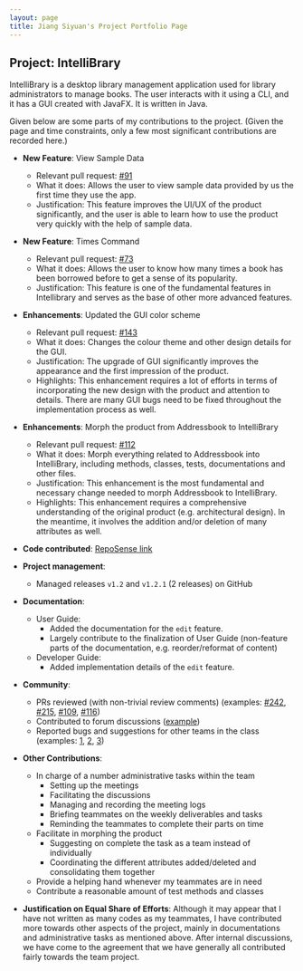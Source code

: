 ```yaml
---
layout: page
title: Jiang Siyuan's Project Portfolio Page
---
```


## Project: IntelliBrary

IntelliBrary is a desktop library management application used for library administrators to manage books. The user
interacts with it using a CLI, and it has a GUI created with JavaFX. It is written in Java.

Given below are some parts of my contributions to the project. (Given the page and time constraints, only a few most
significant contributions are recorded here.)

* **New Feature**: View Sample Data
  * Relevant pull request: [#91](https://github.com/AY2021S1-CS2103-F09-3/tp/pull/91)
  * What it does: Allows the user to view sample data provided by us the first time they use the app.
  * Justification: This feature improves the UI/UX of the product significantly, and the user is able to learn how to
  use the product very quickly with the help of sample data.

* **New Feature**: Times Command
  * Relevant pull request: [#73](https://github.com/AY2021S1-CS2103-F09-3/tp/pull/73)
  * What it does: Allows the user to know how many times a book has been borrowed before to get a sense of its
  popularity.
  * Justification: This feature is one of the fundamental features in Intellibrary and serves as the base of other more
  advanced features.

* **Enhancements**: Updated the GUI color scheme
  * Relevant pull request: [#143](https://github.com/AY2021S1-CS2103-F09-3/tp/pull/143)
  * What it does: Changes the colour theme and other design details for the GUI.
  * Justification: The upgrade of GUI significantly improves the appearance and the first impression of the product.
  * Highlights: This enhancement requires a lot of efforts in terms of incorporating the new design with the product
  and attention to details. There are many GUI bugs need to be fixed throughout the implementation process as well.

* **Enhancements**: Morph the product from Addressbook to IntelliBrary
  * Relevant pull request: [\#112](https://github.com/AY2021S1-CS2103-F09-3/tp/pull/112)
  * What it does: Morph everything related to Addressbook into IntelliBrary, including methods, classes, tests,
  documentations and other files.
  * Justification: This enhancement is the most fundamental and necessary change needed to morph Addressbook to
  IntelliBrary.
  * Highlights: This enhancement requires a comprehensive understanding of the original product (e.g. architectural
  design). In the meantime, it involves the addition and/or deletion of many attributes as well.

* **Code contributed**:
[RepoSense link](https://nus-cs2103-ay2021s1.github.io/tp-dashboard/#breakdown=true&search=stefan-jiang)

* **Project management**:
  * Managed releases `v1.2` and `v1.2.1` (2 releases) on GitHub

* **Documentation**:
  * User Guide:
    * Added the documentation for the `edit` feature.
    * Largely contribute to the finalization of User Guide (non-feature parts of the documentation, e.g.
    reorder/reformat of content)
  * Developer Guide:
    * Added implementation details of the `edit` feature.

* **Community**:
  * PRs reviewed (with non-trivial review comments) (examples:
  [\#242](https://github.com/AY2021S1-CS2103-F09-3/tp/pull/242),
  [\#215](https://github.com/AY2021S1-CS2103-F09-3/tp/pull/215),
  [\#109](https://github.com/AY2021S1-CS2103-F09-3/tp/pull/109), 
  [\#116](https://github.com/AY2021S1-CS2103-F09-3/tp/pull/116))
  * Contributed to forum discussions ([example](https://github.com/nus-cs2103-AY2021S1/forum/issues/90))
  * Reported bugs and suggestions for other teams in the class (examples:
  [1](https://github.com/AY2021S1-CS2103-T14-2/tp/issues/97),
  [2](https://github.com/AY2021S1-CS2103-T14-2/tp/issues/98),
  [3](https://github.com/AY2021S1-CS2103-T14-2/tp/issues/98))
  
* **Other Contributions**:
  * In charge of a number administrative tasks within the team
    * Setting up the meetings
    * Facilitating the discussions
    * Managing and recording the meeting logs
    * Briefing teammates on the weekly deliverables and tasks
    * Reminding the teammates to complete their parts on time
  * Facilitate in morphing the product
    * Suggesting on complete the task as a team instead of individually
    * Coordinating the different attributes added/deleted and consolidating them together
  * Provide a helping hand whenever my teammates are in need
  * Contribute a reasonable amount of test methods and classes
    
* **Justification on Equal Share of Efforts**:
Although it may appear that I have not written as many codes as my teammates, I have contributed more towards other
aspects of the project, mainly in documentations and administrative tasks as mentioned above. After internal
discussions, we have come to the agreement that we have generally all contributed fairly towards the team project.
